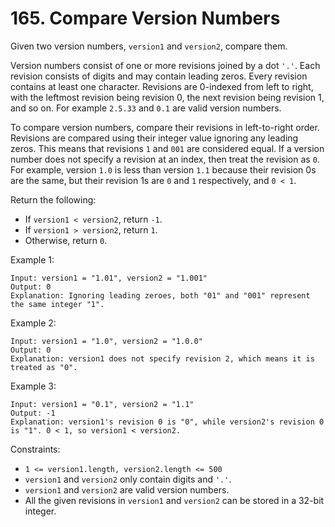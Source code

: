 # 165. Compare Version Numbers

Given two version numbers, `version1` and `version2`, compare them.

Version numbers consist of one or more revisions joined by a dot `'.'`. Each revision consists of digits and may contain leading zeros. Every revision contains at least one character. Revisions are 0-indexed from left to right, with the leftmost revision being revision 0, the next revision being revision 1, and so on. For example `2.5.33` and `0.1` are valid version numbers.

To compare version numbers, compare their revisions in left-to-right order. Revisions are compared using their integer value ignoring any leading zeros. This means that revisions `1` and `001` are considered equal. If a version number does not specify a revision at an index, then treat the revision as `0`. For example, version `1.0` is less than version `1.1` because their revision 0s are the same, but their revision 1s are `0` and `1` respectively, and `0 < 1`.

Return the following:

* If `version1 < version2`, return `-1`.
* If `version1 > version2`, return `1`.
* Otherwise, return `0`.

Example 1:

```
Input: version1 = "1.01", version2 = "1.001"
Output: 0
Explanation: Ignoring leading zeroes, both "01" and "001" represent the same integer "1".
```

Example 2:

```
Input: version1 = "1.0", version2 = "1.0.0"
Output: 0
Explanation: version1 does not specify revision 2, which means it is treated as "0".
```

Example 3:

```
Input: version1 = "0.1", version2 = "1.1"
Output: -1
Explanation: version1's revision 0 is "0", while version2's revision 0 is "1". 0 < 1, so version1 < version2.
```

Constraints:

* `1 <= version1.length, version2.length <= 500`
* `version1` and `version2` only contain digits and `'.'`.
* `version1` and `version2` are valid version numbers.
* All the given revisions in `version1` and `version2` can be stored in a 32-bit integer.
